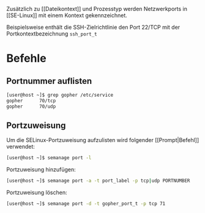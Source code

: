 Zusätzlich zu [[Dateikontext]] und Prozesstyp werden Netzwerkports in [[SE-Linux]] mit einem Kontext gekennzeichnet.

Beispielsweise enthält die SSH-Zielrichtlinie den Port 22/TCP mit der Portkontextbezeichnung `ssh_port_t`

# Befehle
## Portnummer auflisten
```bash
[user@host ~]$ grep gopher /etc/service
gopher      70/tcp
gopher      70/udp
```
## Portzuweisung
Um die SELinux-Portzuweisung aufzulisten wird folgender [[Prompt|Befehl]] verwendet:
```bash
[user@host ~]$ semanage port -l
```
Portzuweisung hinzufügen:
```bash
[user@host ~]$ semanage port -a -t port_label -p tcp|udp PORTNUMBER
```

Portzuweisung löschen:
```bash
[user@host ~]$ semanage port -d -t gopher_port_t -p tcp 71
```

